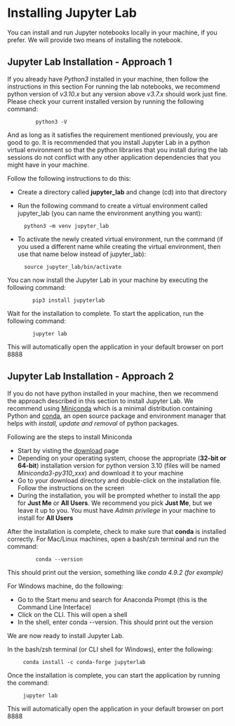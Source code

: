 # Installing Jupyter Lab

You can install and run Jupyter notebooks locally in your machine, if you prefer. We will provide two means of installing the notebook.

## Jupyter Lab Installation - Approach 1
If you already have *Python3* installed in your machine, then follow the instructions in this section
For running the lab notebooks, we recommend python version of *v3.10.x* but any version above *v3.7.x* should work just fine. Please check your current installed version by running the following command:

             python3 -V

And as long as it satisfies the requirement mentioned previously, you are good to go.
It is recommended that you install Jupyter Lab in a python virtual environment so that the python libraries that you install during the lab sessions do not conflict with  any other application dependencies that you might have in your machine. 

Follow the following instructions to do this:
- Create a directory called **jupyter_lab** and change (cd) into that directory​
- Run the following command to create a virtual environment called jupyter_lab (you can name the environment anything you want):
 
        python3 –m venv jupyter_lab

- To activate the newly created virtual environment, run the command (if you used a different name while creating the virtual environment, then use that name below instead of jupyter_lab): 

        source jupyter_lab/bin/activate 
You can now install the Jupyter Lab in your machine by executing the following command:

            pip3 install jupyterlab
Wait for the installation to complete. To start the application, run the following command:

            jupyter lab
This will automatically open the application in your default browser on port 8888

## Jupyter Lab Installation - Approach 2
If you do not have python installed in your machine, then we recommend the approach described in this section to install Jupyter Lab. We recommend using [Miniconda][miniconda] which is a minimal distribution containing Python and [conda][conda], an open source package and environment manager that helps with *install, update and removal* of python packages.

Following are the steps to install Miniconda
- Start by visting the [download][mdownload] page
- Depending on your operating system, choose the appropriate (**32-bit or 64-bit**) installation version for python version 3.10 (files will be named *Miniconda3-py310_xxx*) and download it to your machine
- Go to your download directory and double-click on the installation file. Follow the instructions on the screen
- During the installation, you will be prompted whether to install the app for **Just Me** or **All Users**. We recommend you pick **Just Me**, but we leave it up to you. You must have *Admin privilege* in your machine to install for **All Users**

After the installation is complete, check to make sure that **conda** is installed correctly.
For Mac/Linux machines, open a bash/zsh terminal and run the command: ​

             conda --version​

This should print out the version, something like *conda 4.9.2 (for example)*

For Windows machine, do the following:​

- Go to the Start menu and search for Anaconda Prompt (this is the Command Line Interface)​
- Click on the CLI. This will open a shell​
- In the shell, enter conda --version. This should print out the version​

We are now ready to install Jupyter Lab.

In the bash/zsh terminal (or CLI shell for Windows), enter the following:​

         conda install -c conda-forge jupyterlab

Once the installation is complete, you can start the application by running the command:

         jupyter lab
This will automatically open the application in your default browser on port 8888

[//]: # (These are reference links used in the body of this note and get stripped out when the markdown processor does its job. There is no need to format nicely because it shouldn't be seen. Thanks SO - http://stackoverflow.com/questions/4823468/store-comments-in-markdown-syntax)

   [miniconda]: <https://docs.anaconda.com/miniconda/>
   [conda]: <https://anaconda.org/anaconda/conda/>
   [mdownload]: < https://repo.anaconda.com/miniconda/>

